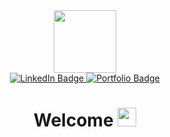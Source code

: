 <div id="header" align="center">
  <img src="https://media.giphy.com/media/PI3QGKFN6XZUCMMqJm/giphy.gif" width="100"/>
  <div id="badges">
    <a href="https://www.linkedin.com/in/arieltyson">
      <img src="https://img.shields.io/badge/LinkedIn-blue?style=for-the-badge&logo=linkedin&logoColor=white" alt="LinkedIn Badge"/>
    </a>
    <a href="https://www.arieljtyson.com">
      <img src="https://img.shields.io/badge/Portfolio-red?style=for-the-badge&logo=slack&logoColor=white" alt="Portfolio Badge"/>
    </a>
  </div>
  <img src="https://komarev.com/ghpvc/?username=arieltyson&style=flat-square&color=green" alt=""/>
  <h1>
  Welcome
  <img src="https://media.giphy.com/media/hvRJCLFzcasrR4ia7z/giphy.gif" width="30px"/>
</h1>
</div>
